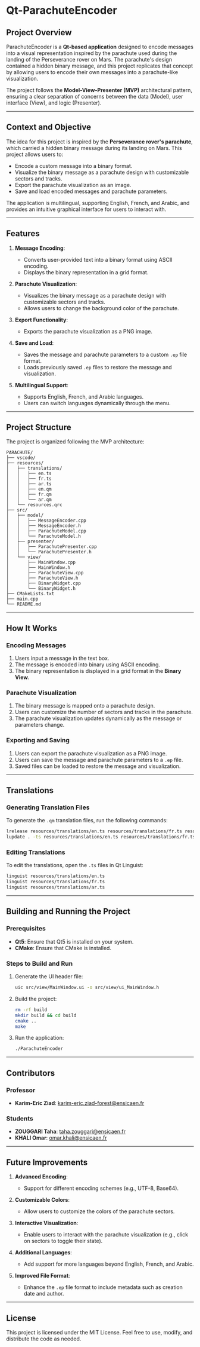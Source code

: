 # Qt-ParachuteEncoder

## Project Overview

ParachuteEncoder is a **Qt-based application** designed to encode messages into a visual representation inspired by the parachute used during the landing of the Perseverance rover on Mars. The parachute's design contained a hidden binary message, and this project replicates that concept by allowing users to encode their own messages into a parachute-like visualization.

The project follows the **Model-View-Presenter (MVP)** architectural pattern, ensuring a clear separation of concerns between the data (Model), user interface (View), and logic (Presenter).

---

## Context and Objective

The idea for this project is inspired by the **Perseverance rover's parachute**, which carried a hidden binary message during its landing on Mars. This project allows users to:
- Encode a custom message into a binary format.
- Visualize the binary message as a parachute design with customizable sectors and tracks.
- Export the parachute visualization as an image.
- Save and load encoded messages and parachute parameters.

The application is multilingual, supporting English, French, and Arabic, and provides an intuitive graphical interface for users to interact with.

---

## Features

1. **Message Encoding**:
   - Converts user-provided text into a binary format using ASCII encoding.
   - Displays the binary representation in a grid format.

2. **Parachute Visualization**:
   - Visualizes the binary message as a parachute design with customizable sectors and tracks.
   - Allows users to change the background color of the parachute.

3. **Export Functionality**:
   - Exports the parachute visualization as a PNG image.

4. **Save and Load**:
   - Saves the message and parachute parameters to a custom `.ep` file format.
   - Loads previously saved `.ep` files to restore the message and visualization.

5. **Multilingual Support**:
   - Supports English, French, and Arabic languages.
   - Users can switch languages dynamically through the menu.

---

## Project Structure

The project is organized following the MVP architecture:

```
PARACHUTE/
├── vscode/ 
├── resources/ 
│   ├── translations/ 
│   │   ├── en.ts
│   │   ├── fr.ts
│   │   ├── ar.ts
│   │   ├── en.qm
│   │   ├── fr.qm
│   │   └── ar.qm
│   └── resources.qrc
├── src/
│   ├── model/ 
│   │   ├── MessageEncoder.cpp
│   │   ├── MessageEncoder.h
│   │   ├── ParachuteModel.cpp
│   │   └── ParachuteModel.h
│   ├── presenter/
│   │   ├── ParachutePresenter.cpp
│   │   └── ParachutePresenter.h
│   └── view/
│       ├── MainWindow.cpp
│       ├── MainWindow.h
│       ├── ParachuteView.cpp
│       ├── ParachuteView.h
│       ├── BinaryWidget.cpp
│       └── BinaryWidget.h
├── CMakeLists.txt 
├── main.cpp 
└── README.md 
```

---

## How It Works

### Encoding Messages
1. Users input a message in the text box.
2. The message is encoded into binary using ASCII encoding.
3. The binary representation is displayed in a grid format in the **Binary View**.

### Parachute Visualization
1. The binary message is mapped onto a parachute design.
2. Users can customize the number of sectors and tracks in the parachute.
3. The parachute visualization updates dynamically as the message or parameters change.

### Exporting and Saving
1. Users can export the parachute visualization as a PNG image.
2. Users can save the message and parachute parameters to a `.ep` file.
3. Saved files can be loaded to restore the message and visualization.

---

## Translations

### Generating Translation Files

To generate the `.qm` translation files, run the following commands:

```bash
lrelease resources/translations/en.ts resources/translations/fr.ts resources/translations/ar.ts
lupdate . -ts resources/translations/en.ts resources/translations/fr.ts resources/translations/ar.ts
```

### Editing Translations

To edit the translations, open the `.ts` files in Qt Linguist:

```bash
linguist resources/translations/en.ts
linguist resources/translations/fr.ts
linguist resources/translations/ar.ts
```

---

## Building and Running the Project

### Prerequisites
- **Qt5**: Ensure that Qt5 is installed on your system.
- **CMake**: Ensure that CMake is installed.

### Steps to Build and Run

1. Generate the UI header file:
   ```bash
   uic src/view/MainWindow.ui -o src/view/ui_MainWindow.h
   ```

2. Build the project:
   ```bash
   rm -rf build
   mkdir build && cd build
   cmake ..
   make
   ```

3. Run the application:
   ```bash
   ./ParachuteEncoder
   ```

---

## Contributors

### Professor
- **Karim-Eric Ziad**: karim-eric.ziad-forest@ensicaen.fr

### Students
- **ZOUGGARI Taha**: taha.zouggari@ensicaen.fr
- **KHALI Omar**: omar.khali@ensicaen.fr

---

## Future Improvements

1. **Advanced Encoding**:
   - Support for different encoding schemes (e.g., UTF-8, Base64).

2. **Customizable Colors**:
   - Allow users to customize the colors of the parachute sectors.

3. **Interactive Visualization**:
   - Enable users to interact with the parachute visualization (e.g., click on sectors to toggle their state).

4. **Additional Languages**:
   - Add support for more languages beyond English, French, and Arabic.

5. **Improved File Format**:
   - Enhance the `.ep` file format to include metadata such as creation date and author.

---

## License

This project is licensed under the MIT License. Feel free to use, modify, and distribute the code as needed.